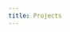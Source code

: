 ```yaml
---
title: Projects
---
```


<script setup>
import Blog from '../components/Projects.vue'
</script>
 <div class="projects">
<Blog></Blog>
</div>
